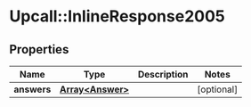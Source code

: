 # Upcall::InlineResponse2005

## Properties
Name | Type | Description | Notes
------------ | ------------- | ------------- | -------------
**answers** | [**Array&lt;Answer&gt;**](Answer.md) |  | [optional] 



